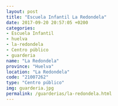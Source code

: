 ```yaml
---
layout: post
title: "Escuela Infantil La Redondela"
date: 2017-09-20 20:57:05 +0200
categories:
- Escuela Infantil
- huelva
- la-redondela
- Centro público
- guarderia
name: "La Redondela"
province: "Huelva"
location: "La Redondela"
code: "21007262"
type: "Centro público"
img: guarderia.jpg
permalink: /guarderias/la-redondela.html
---
```

